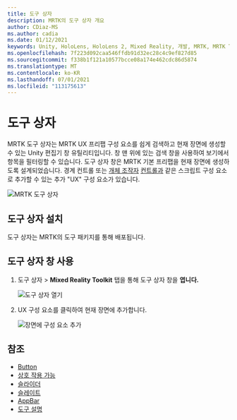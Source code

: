 ```yaml
---
title: 도구 상자
description: MRTK의 도구 상자 개요
author: CDiaz-MS
ms.author: cadia
ms.date: 01/12/2021
keywords: Unity, HoloLens, HoloLens 2, Mixed Reality, 개발, MRTK, MRTK ToolBox
ms.openlocfilehash: 7f223d092caa546ffdb91d32ec28c4c9ef827d85
ms.sourcegitcommit: f338b1f121a10577bcce08a174e462cdc86d5874
ms.translationtype: MT
ms.contentlocale: ko-KR
ms.lasthandoff: 07/01/2021
ms.locfileid: "113175613"
---
```

# <a name="toolbox"></a>도구 상자

MRTK 도구 상자는 MRTK UX 프리팹 구성 요소를 쉽게 검색하고 현재 장면에 생성할 수 있는 Unity 편집기 창 유틸리티입니다. 창 맨 위에 있는 검색 창을 사용하여 보기에서 항목을 필터링할 수 있습니다. 도구 상자 창은 MRTK 기본 프리팹을 현재 장면에 생성하도록 설계되었습니다. 경계 컨트롤 또는 [개체 조작자](object-manipulator.md) [컨트롤과](bounds-control.md) 같은 스크립트 구성 요소로 추가할 수 있는 추가 "UX" 구성 요소가 있습니다.

![MRTK 도구 상자](../images/Tools/MRTKToolboxWindow.png)

## <a name="installing-the-toolbox"></a>도구 상자 설치

도구 상자는 MRTK의 도구 패키지를 통해 배포됩니다.

## <a name="using-the-toolbox-window"></a>도구 상자 창 사용

1. 도구 상자 > **Mixed Reality Toolkit** 탭을 통해 도구 상자 창을 **엽니다.**

    ![도구 상자 열기](https://user-images.githubusercontent.com/25975362/73321589-ccfbc100-41f7-11ea-8f1a-89c4f68e12f7.gif)

1. UX 구성 요소를 클릭하여 현재 장면에 추가합니다.

    ![장면에 구성 요소 추가](https://user-images.githubusercontent.com/25975362/73321582-c9683a00-41f7-11ea-8bac-bf8efdb2fbe3.gif)

## <a name="see-also"></a>참조

- [Button](button.md)
- [상호 작용 가능](interactable.md)
- [슬라이더](sliders.md)
- [슬레이트](slate.md)
- [AppBar](app-bar.md)
- [도구 설명](tooltip.md)

